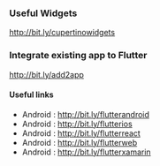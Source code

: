 ### Useful Widgets

http://bit.ly/cupertinowidgets

### Integrate existing app to Flutter
http://bit.ly/add2app

#### Useful links
- Android : http://bit.ly/flutterandroid
- Android : http://bit.ly/flutterios
- Android : http://bit.ly/flutterreact
- Android : http://bit.ly/flutterweb
- Android : http://bit.ly/flutterxamarin
